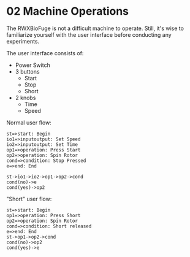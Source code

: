 02 Machine Operations
=====================

The RWXBioFuge is not a difficult machine to operate. Still, it's wise to familiarize yourself with the user interface before conducting any experiments.

The user interface consists of:
- Power Switch
- 3 buttons
  - Start
  - Stop
  - Short
- 2 knobs
  - Time
  - Speed

Normal user flow:
```flow
st=>start: Begin
io1=>inputoutput: Set Speed
io2=>inputoutput: Set Time
op1=>operation: Press Start
op2=>operation: Spin Rotor
cond=>condition: Stop Pressed
e=>end: End

st->io1->io2->op1->op2->cond
cond(no)->e
cond(yes)->op2
```

"Short" user flow:
```flow
st=>start: Begin
op1=>operation: Press Short
op2=>operation: Spin Rotor
cond=>condition: Short released
e=>end: End
st->op1->op2->cond
cond(no)->op2
cond(yes)->e
```
